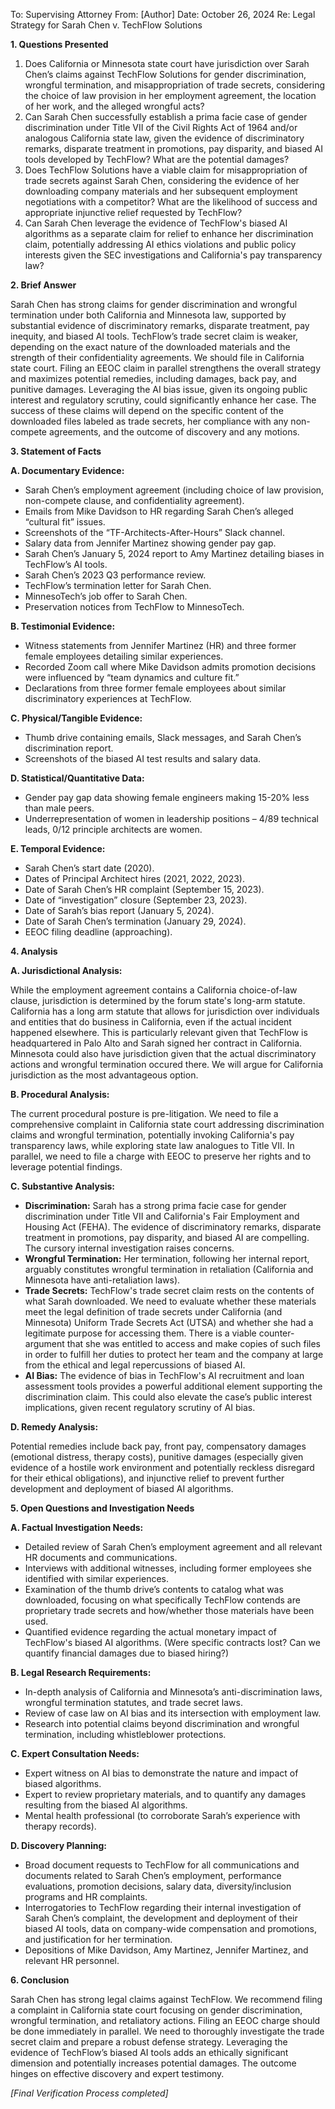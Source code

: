 To: Supervising Attorney
From: [Author]
Date: October 26, 2024
Re: Legal Strategy for Sarah Chen v. TechFlow Solutions

**1. Questions Presented**

1.  Does California or Minnesota state court have jurisdiction over Sarah Chen’s claims against TechFlow Solutions for gender discrimination, wrongful termination, and misappropriation of trade secrets, considering the choice of law provision in her employment agreement, the location of her work, and the alleged wrongful acts?
2.  Can Sarah Chen successfully establish a prima facie case of gender discrimination under Title VII of the Civil Rights Act of 1964 and/or analogous California state law, given the evidence of discriminatory remarks, disparate treatment in promotions, pay disparity, and biased AI tools developed by TechFlow?  What are the potential damages?
3.  Does TechFlow Solutions have a viable claim for misappropriation of trade secrets against Sarah Chen, considering the evidence of her downloading company materials and her subsequent employment negotiations with a competitor?  What are the likelihood of success and appropriate injunctive relief requested by TechFlow?
4.  Can Sarah Chen leverage the evidence of TechFlow's biased AI algorithms as a separate claim for relief to enhance her discrimination claim, potentially addressing AI ethics violations and public policy interests given the SEC investigations and California's pay transparency law?


**2. Brief Answer**

Sarah Chen has strong claims for gender discrimination and wrongful termination under both California and Minnesota law, supported by substantial evidence of discriminatory remarks, disparate treatment, pay inequity, and biased AI tools. TechFlow’s trade secret claim is weaker, depending on the exact nature of the downloaded materials and the strength of their confidentiality agreements.  We should file in California state court.  Filing an EEOC claim in parallel strengthens the overall strategy and maximizes potential remedies, including damages, back pay, and punitive damages. Leveraging the AI bias issue, given its ongoing public interest and regulatory scrutiny, could significantly enhance her case.   The success of these claims will depend on the specific content of the downloaded files labeled as trade secrets, her compliance with any non-compete agreements, and the outcome of discovery and any motions.

**3. Statement of Facts**

**A. Documentary Evidence:**

*   Sarah Chen’s employment agreement (including choice of law provision, non-compete clause, and confidentiality agreement).
*   Emails from Mike Davidson to HR regarding Sarah Chen’s alleged “cultural fit” issues.
*   Screenshots of the “TF-Architects-After-Hours” Slack channel.
*   Salary data from Jennifer Martinez showing gender pay gap.
*   Sarah Chen’s January 5, 2024 report to Amy Martinez detailing biases in TechFlow’s AI tools.
*   Sarah Chen’s 2023 Q3 performance review.
*   TechFlow’s termination letter for Sarah Chen.
*   MinnesoTech’s job offer to Sarah Chen.
*   Preservation notices from TechFlow to MinnesoTech.

**B. Testimonial Evidence:**

*   Witness statements from Jennifer Martinez (HR) and three former female employees detailing similar experiences.
*   Recorded Zoom call where Mike Davidson admits promotion decisions were influenced by “team dynamics and culture fit.”
*   Declarations from three former female employees about similar discriminatory experiences at TechFlow.

**C. Physical/Tangible Evidence:**

*   Thumb drive containing emails, Slack messages, and Sarah Chen’s discrimination report.
*   Screenshots of the biased AI test results and salary data.  

**D. Statistical/Quantitative Data:**

*   Gender pay gap data showing female engineers making 15-20% less than male peers.
*   Underrepresentation of women in leadership positions – 4/89 technical leads, 0/12 principle architects are women.

**E. Temporal Evidence:**

*   Sarah Chen’s start date (2020).
*   Dates of Principal Architect hires (2021, 2022, 2023).
*   Date of Sarah Chen’s HR complaint (September 15, 2023).
*   Date of “investigation” closure (September 23, 2023).
*   Date of Sarah’s bias report (January 5, 2024).
*   Date of Sarah Chen’s termination (January 29, 2024).
*   EEOC filing deadline (approaching).

**4. Analysis**

**A. Jurisdictional Analysis:**

While the employment agreement contains a California choice-of-law clause, jurisdiction is determined by the forum state's long-arm statute.  California has a long arm statute that allows for jurisdiction over individuals and entities that do business in California, even if the actual incident happened elsewhere.  This is particularly relevant given that TechFlow is headquartered in Palo Alto and Sarah signed her contract in California.  Minnesota could also have jurisdiction given that the actual discriminatory actions and wrongful termination occured there. We will argue for California jurisdiction as the most advantageous option.

**B. Procedural Analysis:**

The current procedural posture is pre-litigation.  We need to file a comprehensive complaint in California state court addressing discrimination claims and wrongful termination, potentially invoking California's pay transparency laws, while exploring state law analogues to Title VII. In parallel, we need to file a charge with EEOC to preserve her rights and to leverage potential findings.

**C. Substantive Analysis:**

*   **Discrimination:**  Sarah has a strong prima facie case for gender discrimination under Title VII and California's Fair Employment and Housing Act (FEHA). The evidence of discriminatory remarks, disparate treatment in promotions, pay disparity, and biased AI are compelling. The cursory internal investigation raises concerns.
*   **Wrongful Termination:**  Her termination, following her internal report, arguably constitutes wrongful termination in retaliation (California and Minnesota have anti-retaliation laws).
*   **Trade Secrets:** TechFlow's trade secret claim rests on the contents of what Sarah downloaded.  We need to evaluate whether these materials meet the legal definition of trade secrets under California (and Minnesota) Uniform Trade Secrets Act (UTSA) and whether she had a legitimate purpose for accessing them. There is a viable counter-argument that she was entitled to access and make copies of such files in order to fulfill her duties to protect her team and the company at large from the ethical and legal repercussions of biased AI.
*   **AI Bias:**  The evidence of bias in TechFlow's AI recruitment and loan assessment tools provides a powerful additional element supporting the discrimination claim.  This could also elevate the case’s public interest implications, given recent regulatory scrutiny of AI bias.

**D. Remedy Analysis:**

Potential remedies include back pay, front pay, compensatory damages (emotional distress, therapy costs), punitive damages (especially given evidence of a hostile work environment and potentially reckless disregard for their ethical obligations), and injunctive relief to prevent further development and deployment of biased AI algorithms.

**5. Open Questions and Investigation Needs**

**A. Factual Investigation Needs:**

*   Detailed review of Sarah Chen’s employment agreement and all relevant HR documents and communications.
*   Interviews with additional witnesses, including former employees she identified with similar experiences.
*   Examination of the thumb drive’s contents to catalog what was downloaded, focusing on what specifically TechFlow contends are proprietary trade secrets and how/whether those materials have been used.
*   Quantified evidence regarding the actual monetary impact of TechFlow's biased AI algorithms. (Were specific contracts lost?  Can we quantify financial damages due to biased hiring?)

**B. Legal Research Requirements:**

*   In-depth analysis of California and Minnesota’s anti-discrimination laws, wrongful termination statutes, and trade secret laws.
*   Review of case law on AI bias and its intersection with employment law.
*   Research into potential claims beyond discrimination and wrongful termination, including whistleblower protections.

**C. Expert Consultation Needs:**

*   Expert witness on AI bias to demonstrate the nature and impact of biased algorithms.
*   Expert to review proprietary materials, and to quantify any damages resulting from the biased AI algorithms.
*   Mental health professional (to corroborate Sarah’s experience with therapy records).

**D. Discovery Planning:**

*   Broad document requests to TechFlow for all communications and documents related to Sarah Chen’s employment, performance evaluations, promotion decisions, salary data, diversity/inclusion programs and HR complaints.
*   Interrogatories to TechFlow regarding their internal investigation of Sarah Chen’s complaint, the development and deployment of their biased AI tools, data on company-wide compensation and promotions, and justification for her termination.
*   Depositions of Mike Davidson, Amy Martinez, Jennifer Martinez, and relevant HR personnel.


**6. Conclusion**

Sarah Chen has strong legal claims against TechFlow.  We recommend filing a complaint in California state court focusing on gender discrimination, wrongful termination, and retaliatory actions. Filing an EEOC charge should be done immediately in parallel. We need to thoroughly investigate the trade secret claim and prepare a robust defense strategy. Leveraging the evidence of TechFlow’s biased AI tools adds an ethically significant dimension and potentially increases potential damages.  The outcome hinges on effective discovery and expert testimony.


_[Final Verification Process completed]_
